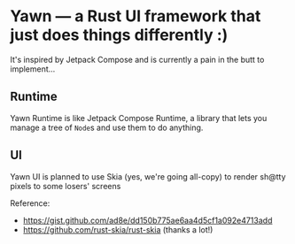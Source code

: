 # Yawn — a Rust UI framework that just does things differently :)

It's inspired by Jetpack Compose and is currently a pain in the butt to implement...

## Runtime

Yawn Runtime is like Jetpack Compose Runtime, a library that lets you manage a tree of `Node`s and use them to do
anything.

## UI

Yawn UI is planned to use Skia (yes, we're going all-copy) to render sh@tty pixels to some losers' screens

Reference:
- https://gist.github.com/ad8e/dd150b775ae6aa4d5cf1a092e4713add
- https://github.com/rust-skia/rust-skia (thanks a lot!)